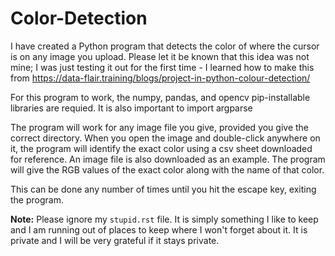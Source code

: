 # Color-Detection

I have created a Python program that detects the color of where the cursor is on any image you upload. Please let it be known that this idea was not mine; I was just testing it out for the first time - I learned how to make this from https://data-flair.training/blogs/project-in-python-colour-detection/

For this program to work, the numpy, pandas, and opencv pip-installable libraries are requied. It is also important to import argparse

The program will work for any image file you give, provided you give the correct directory. When you open the image and double-click anywhere on it, the program will identify the exact color using a csv sheet downloaded for reference. An image file is also downloaded as an example. The program will give the RGB values of the exact color along with the name of that color.

This can be done any number of times until you hit the escape key, exiting the program.

**Note:** Please ignore my ``stupid.rst`` file. It is simply something I like to keep and I am running out of places to keep where I won't forget about it. It is private and I will be very grateful if it stays private.
